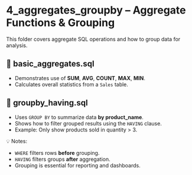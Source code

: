 # 4_aggregates_groupby – Aggregate Functions & Grouping

This folder covers aggregate SQL operations and how to group data for analysis.

## 🔹 basic_aggregates.sql
- Demonstrates use of **SUM**, **AVG**, **COUNT**, **MAX**, **MIN**.
- Calculates overall statistics from a `Sales` table.

## 🔹 groupby_having.sql
- Uses `GROUP BY` to summarize data **by product_name**.
- Shows how to filter grouped results using the `HAVING` clause.
- Example: Only show products sold in quantity > 3.

💡 Notes:
- `WHERE` filters rows **before** grouping.
- `HAVING` filters groups **after** aggregation.
- Grouping is essential for reporting and dashboards.
